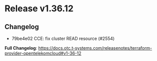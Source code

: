 # Release v1.36.12
## Changelog
* 79be4e02 CCE: fix cluster READ resource (#2554)

**Full Changelog**: https://docs.otc.t-systems.com/releasenotes/terraform-provider-opentelekomcloud#v1-36-12

